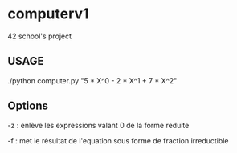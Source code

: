 # computerv1
42 school's project

## USAGE
./python computer.py "5 * X^0 - 2 * X^1 + 7 * X^2"

## Options
-z : enlève les expressions valant 0 de la forme reduite

-f : met le résultat de l'equation sous forme de fraction irreductible
